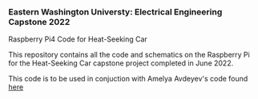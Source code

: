 ### Eastern Washington Universty: Electrical Engineering Capstone 2022
Raspberry Pi4 Code for Heat-Seeking Car

This repository contains all the code and schematics on the Raspberry Pi for the Heat-Seeking Car capstone project completed in June 2022.

This code is to be used in conjuction with Amelya Avdeyev's code found [here](https://www.github.com/aavdeyev1/Heat-Seeking-Car)
